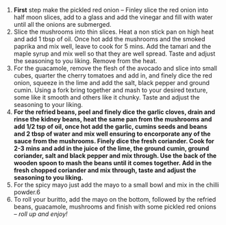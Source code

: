 1. **First** step make the pickled red onion – Finley slice the red onion into half moon slices, add to a glass and add the vinegar and fill with water until all the onions are submerged.
2. Slice the mushrooms into thin slices. Heat a non stick pan on high heat and add 1 tbsp of oil. Once hot add the mushrooms and the smoked paprika and mix well, leave to cook for 5 mins. Add the tamari and the maple syrup and mix well so that they are well spread. Taste and adjust the seasoning to you liking. Remove from the heat.
3. For the guacamole, remove the flesh of the avocado and slice into small cubes, quarter the cherry tomatoes and add in, and finely dice the red onion, squeeze in the lime and add the salt, black pepper and ground cumin. Using a fork bring together and mash to your desired texture, some like it smooth and others like it chunky. Taste and adjust the seasoning to your liking.
4. **For the refried beans, peel and finely dice the garlic cloves, drain and rinse the kidney beans, heat the same pan from the mushrooms and add 1/2 tsp of oil, once hot add the garlic, cumins seeds and beans and 2 tbsp of water and mix well ensuring to encorporate any of the sauce from the mushrooms. Finely dice the fresh coriander. Cook for 2-3 mins and add in the juice of the lime, the ground cumin, ground coriander, salt and black pepper and mix through. Use the back of the wooden spoon to mash the beans until it comes together. Add in the fresh chopped coriander and mix through, taste and adjust the seasoning to you liking.**
5. For the spicy mayo just add the mayo to a small bowl and mix in the chilli powder.6
6. To roll your buritto, add the mayo on the bottom, followed by the refried beans, guacamole, mushrooms and finish with some pickled red onions –
   _roll up and enjoy!_
